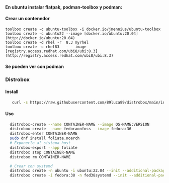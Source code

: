 #### En ubuntu instalar flatpak, podman-toolbox y podman:


#### Crear un contenedor
    
    toolbox create -c ubuntu-toolbox -i docker.io/jmennius/ubuntu-toolbox
    toolbox create -c ubuntu22 --image [docker.io/ubuntu:20.04](http://docker.io/ubuntu:20.04)
    toolbox create -d rhel -r  8.3 myrhel
    toolbox create -c rhel83   - - image [registry.access.redhat.com/ubi8/ubi:8.3](http://registry.access.redhat.com/ubi8/ubi:8.3)
    
#### Se pueden ver con podman 


### Distrobox

#### Install
```bash 
   curl -s https://raw.githubusercontent.com/89luca89/distrobox/main/install | sudo sh
```

#### Uso 
```bash
  distrobox-create --name CONTAINER-NAME --image OS-NAME:VERSION
  distrobox-create --name fedoraonfoss --image fedora:36
  distrobox-enter CONTAINER-NAME
  sudo dnf install foliate.noarch
  # Exponerlo al sistema host
  distrobox-export --app foliate
  distrobox stop CONTAINER-NAME
  distrobox rm CONTAINER-NAME

  # Crear con systemd
  distrobox create -n ubuntu -i ubuntu:22.04 --init --additional-packages "systemd"
  distrobox create -i fedora:38 -n fed38systemd --init --additional-packages "systemd"
```




